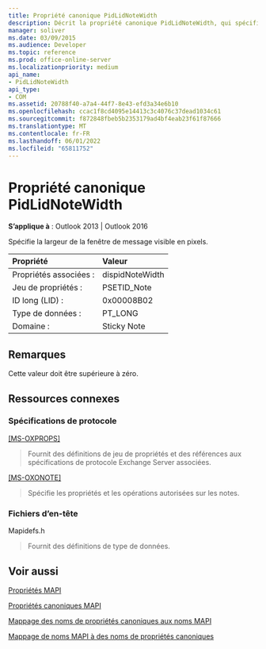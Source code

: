 ```yaml
---
title: Propriété canonique PidLidNoteWidth
description: Décrit la propriété canonique PidLidNoteWidth, qui spécifie la largeur de la fenêtre de message visible en pixels.
manager: soliver
ms.date: 03/09/2015
ms.audience: Developer
ms.topic: reference
ms.prod: office-online-server
ms.localizationpriority: medium
api_name:
- PidLidNoteWidth
api_type:
- COM
ms.assetid: 20788f40-a7a4-44f7-8e43-efd3a34e6b10
ms.openlocfilehash: ccac1f8cd4095e14413c3c4076c37dead1034c61
ms.sourcegitcommit: f872848fbeb5b2353179ad4bf4eab23f61f87666
ms.translationtype: MT
ms.contentlocale: fr-FR
ms.lasthandoff: 06/01/2022
ms.locfileid: "65811752"
---
```

# <a name="pidlidnotewidth-canonical-property"></a>Propriété canonique PidLidNoteWidth

  
  
**S’applique à** : Outlook 2013 | Outlook 2016 
  
Spécifie la largeur de la fenêtre de message visible en pixels. 
  
|Propriété|Valeur|
|:-----|:-----|
|Propriétés associées :  <br/> |dispidNoteWidth  <br/> |
|Jeu de propriétés :  <br/> |PSETID_Note  <br/> |
|ID long (LID) :  <br/> |0x00008B02  <br/> |
|Type de données :  <br/> |PT_LONG  <br/> |
|Domaine :  <br/> |Sticky Note  <br/> |
   
## <a name="remarks"></a>Remarques

Cette valeur doit être supérieure à zéro.
  
## <a name="related-resources"></a>Ressources connexes

### <a name="protocol-specifications"></a>Spécifications de protocole

[[MS-OXPROPS]](https://msdn.microsoft.com/library/f6ab1613-aefe-447d-a49c-18217230b148%28Office.15%29.aspx)
  
> Fournit des définitions de jeu de propriétés et des références aux spécifications de protocole Exchange Server associées.
    
[[MS-OXONOTE]](https://msdn.microsoft.com/library/6bf4ed7e-316c-4a3c-be27-5ec93e7ab39f%28Office.15%29.aspx)
  
> Spécifie les propriétés et les opérations autorisées sur les notes.
    
### <a name="header-files"></a>Fichiers d’en-tête

Mapidefs.h
  
> Fournit des définitions de type de données.
    
## <a name="see-also"></a>Voir aussi



[Propriétés MAPI](mapi-properties.md)
  
[Propriétés canoniques MAPI](mapi-canonical-properties.md)
  
[Mappage des noms de propriétés canoniques aux noms MAPI](mapping-canonical-property-names-to-mapi-names.md)
  
[Mappage de noms MAPI à des noms de propriétés canoniques](mapping-mapi-names-to-canonical-property-names.md)


